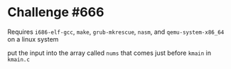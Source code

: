 # Challenge #666

Requires `i686-elf-gcc`, `make`, `grub-mkrescue`, `nasm`, and `qemu-system-x86_64` on a linux system

put the input into the array called `nums` that comes just before `kmain` in `kmain.c`
